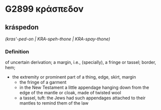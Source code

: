 # G2899 κράσπεδον

## kráspedon

_(kras'-ped-on | KRA-speh-thone | KRA-spay-thone)_

### Definition

of uncertain derivation; a margin, i.e., (specially), a fringe or tassel; border, hem; 

- the extremity or prominent part of a thing, edge, skirt, margin
  - the fringe of a garment
  - in the New Testament a little appendage hanging down from the edge of the mantle or cloak, made of twisted wool
  - a tassel, tuft: the Jews had such appendages attached to their mantles to remind them of the law
